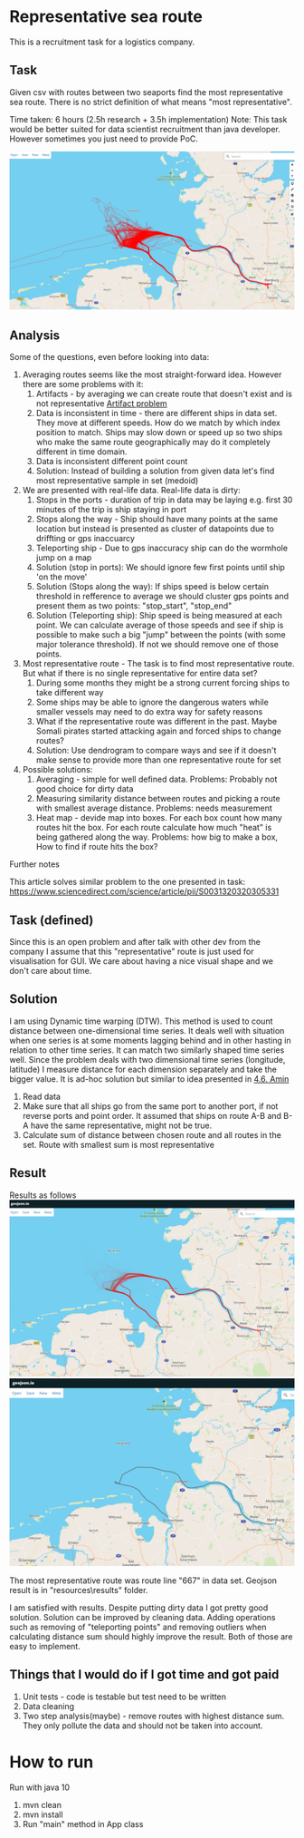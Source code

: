 # Representative sea route 

This is a recruitment task for a logistics company.

## Task 

Given csv with routes between two seaports find the most representative sea route. There is no strict definition of what means "most representative".

Time taken: 6 hours (2.5h research + 3.5h implementation)
Note: This task would be better suited for data scientist recruitment than java developer. However sometimes you just need to provide PoC.  

![routes](src/main/resources/results/routes.png?raw=true "routes")

## Analysis

Some of the questions, even before looking into data:
1. Averaging routes seems like the most straight-forward idea. However there are some problems with it:
    1. Artifacts - by averaging we can create route that doesn't exist and is not representative
    [Artifact problem](https://ars.els-cdn.com/content/image/1-s2.0-S0031320320305331-gr4.jpg)
    2. Data is inconsistent in time - there are different ships in data set. They move at different speeds. How do we match by which index position to match. Ships may slow down or speed up so two ships who make the same route geographically may do it completely different in time domain.
    3. Data is inconsistent  different point count
    3. Solution: Instead of building a solution from given data let's find most representative sample in set (medoid)   
2. We are presented with real-life data. Real-life data is dirty:
    1. Stops in the ports - duration of trip in data may be laying e.g. first 30 minutes of the trip is ship staying in port
    2. Stops along the way - Ship should have many points at the same location but instead is presented as cluster of datapoints due to driffting or gps inaccuarcy
    3. Teleporting ship - Due to gps inaccuracy ship can do the wormhole jump on a map
    4. Solution (stop in ports): We should ignore few first points until ship 'on the move'
    5. Solution (Stops along the way): If ships speed is below certain threshold in refference to average we should cluster gps points and present them as two points: "stop_start", "stop_end"
    6. Solution (Teleporting ship): Ship speed is being measured at each point. We can calculate average of those speeds and see if ship is possible to make such a big "jump" between the points (with some major tolerance threshold). If not we should remove one of those points.
3. Most representative route - The task is to find most representative route. But what if there is no single representative for entire data set?
    1. During some months they might be a strong current forcing ships to take different way
    2. Some ships may be able to ignore the dangerous waters while smaller vessels may need to do extra way for safety reasons
    3. What if the representative route was different in the past. Maybe Somali pirates started attacking again and forced ships to change routes?
    4. Solution: Use dendrogram to compare ways and see if it doesn't make sense to provide more than one representative route for set
4. Possible solutions:
    1. Averaging - simple for well defined data. Problems: Probably not good choice for dirty data
    2. Measuring similarity distance between routes and picking a route with smallest average distance. Problems: needs measurement
    3. Heat map - devide map into boxes. For each box count how many routes hit the box. For each route calculate how much "heat" is being gathered along the way. Problems: how big to make a box, How to find if route hits the box?  
     

Further notes

This article solves similar problem to the one presented in task:
https://www.sciencedirect.com/science/article/pii/S0031320320305331

## Task (defined)
Since this is an open problem and after talk with other dev from the company I assume that this "representative" route is just used for visualisation for GUI. We care about having a nice visual shape and we don't care about time.

## Solution

I am using Dynamic time warping (DTW). This method is used to count distance between one-dimensional time series. It deals well with situation when one series is at some moments lagging behind and in other hasting in relation to other time series. It can match two similarly shaped time series well. Since the problem deals with two dimensional time series (longitude, latitude) I measure distance for each dimension separately and take the bigger value. It is ad-hoc solution but similar to idea presented in [4.6. Amin](https://www.sciencedirect.com/science/article/pii/S0031320320305331#cesectitle0016)  

1. Read data
2. Make sure that all ships go from the same port to another port, if not reverse ports and point order. It assumed that ships on route A-B and B-A have the same representative, might not be true.
3. Calculate sum of distance between chosen route and all routes in the set. Route with smallest sum is most representative

##  Result

Results as follows
![routes_with_result.png](src/main/resources/results/routes_with_result.png?raw=true "routes_with_result.png")
![result](src/main/resources/results/result.png?raw=true "result")

The most representative route was route line "667" in data set. Geojson result is in "resources\results" folder.

I am satisfied with results. Despite putting dirty data I got pretty good solution. Solution can be improved by cleaning data. Adding operations such as removing of "teleporting points" and removing outliers when calculating distance sum should highly improve the result. Both of those are easy to implement.

## Things that I would do if I got time and got paid
1. Unit tests - code is testable but test need to be written
2. Data cleaning 
3. Two step analysis(maybe) - remove routes with highest distance sum. They only pollute the data and should not be taken into account.

# How to run

Run with java 10

1. mvn clean
2. mvn install
3. Run "main" method in App class